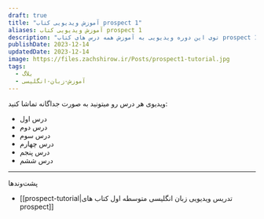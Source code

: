 ```yaml
---
draft: true
title: "آموزش ویدیویی کتاب prospect 1"
aliases: آموزش ویدیویی کتاب prospect 1
description: "توی این دوره ویدیویی به آموزش همه درس های کتاب prospect 1که کتاب رسمی برای مقطع هفتم هستش می پردازم. "
publishDate: 2023-12-14
updatedDate: 2023-12-14
image: https://files.zachshirow.ir/Posts/prospect1-tutorial.jpg
tags:
  - بلاگ
  - آموزش-زبان-انگلیسی
---
```



ویدیوی هر درس رو میتونید به صورت جداگانه تماشا کنید: 

- درس اول 
- درس دوم 
- درس سوم 
- درس چهارم 
- درس پنجم 
- درس ششم 



---

پشت‌وند‌ها

- [[prospect-tutorial|تدریس ویدیویی زبان انگلیسی متوسطه اول کتاب های prospect]]